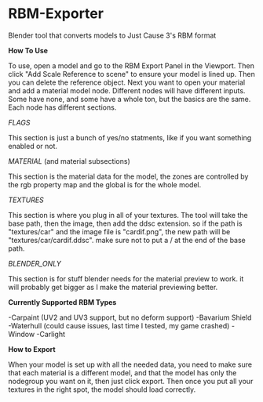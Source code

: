# RBM-Exporter
Blender tool that converts models to Just Cause 3's RBM format

**How To Use**

To use, open a model and go to the RBM Export Panel in the Viewport. Then click "Add Scale Reference to scene" to ensure your model is lined up. Then you can delete the reference object. Next you want to open your material and add a material model node. 
Different nodes will have different inputs. Some have none, and some have a whole ton, but the basics are the same. Each node has different sections.

*FLAGS*

This section is just a bunch of yes/no statments, like if you want something enabled or not.

*MATERIAL* (and material subsections)

This section is the material data for the model, the zones are controlled by the rgb property map and the global is for the whole model. 

*TEXTURES*

This section is where you plug in all of your textures. The tool will take the base path, then the image, then add the ddsc extension. so if the path is "textures/car" and the image file is "cardif.png", the new path will be "textures/car/cardif.ddsc". make sure not to put a / at the end of the base path. 

*BLENDER_ONLY*

This section is for stuff blender needs for the material preview to work. it will probably get bigger as I make the material previewing better.


**Currently Supported RBM Types**

-Carpaint (UV2 and UV3 support, but no deform support)
-Bavarium Shield
-Waterhull (could cause issues, last time I tested, my game crashed)
-Window
-Carlight


**How to Export**

When your model is set up with all the needed data, you need to make sure that each material is a different model, and that the model has only the nodegroup you want on it, then just click export. Then once you put all your textures in the right spot, the model should load correctly.
